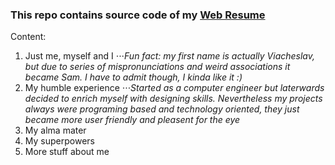 ### This repo contains source code of my [Web Resume](https://samukolov.github.io/ "Sam's web resume")

Content:
1. Just me, myself and I
⋅⋅⋅*Fun fact: my first name is actually Viacheslav, but due to series of mispronunciations and weird associations it became Sam. I have to admit though, I kinda like it :)*
2. My humble experience
⋅⋅⋅*Started as a computer engineer but laterwards decided to enrich myself with designing skills. Nevertheless my projects always were programing based and technology oriented, they just became more user friendly and pleasent for the eye*
3. My alma mater
4. My superpowers
5. More stuff about me
